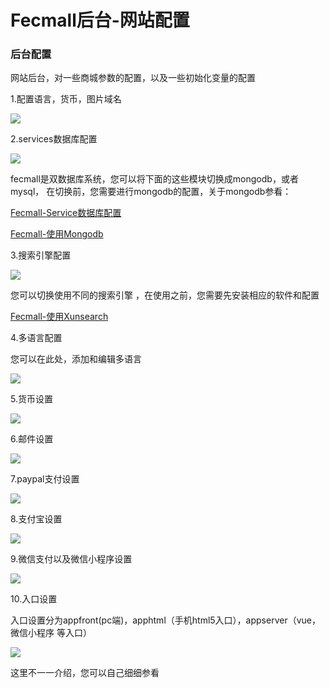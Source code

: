 Fecmall后台-网站配置
=============

### 后台配置

网站后台，对一些商城参数的配置，以及一些初始化变量的配置


1.配置语言，货币，图片域名


![](images/p96.png)

2.services数据库配置



![](images/p97.png)


fecmall是双数据库系统，您可以将下面的这些模块切换成mongodb，或者mysql，
在切换前，您需要进行mongodb的配置，关于mongodb参看：

[Fecmall-Service数据库配置](http://www.fecmall.com/doc/fecshop-guide/develop/cn-2.0/guide-fecshop-2-service-database.html)

[Fecmall-使用Mongodb](http://www.fecmall.com/doc/fecshop-guide/develop/cn-2.0/guide-fecshop-2-use-mongo.html)

3.搜索引擎配置

![](images/p98.png)

您可以切换使用不同的搜索引擎
，在使用之前，您需要先安装相应的软件和配置



[Fecmall-使用Xunsearch](http://www.fecmall.com/doc/fecshop-guide/develop/cn-2.0/guide-fecshop-2-use-xunsearch.html)


4.多语言配置

您可以在此处，添加和编辑多语言


![](images/p99.png)

5.货币设置

![](images/p911.png)

6.邮件设置

![](images/p912.png)

7.paypal支付设置

![](images/p913.png)

8.支付宝设置

![](images/p914.png)

9.微信支付以及微信小程序设置

![](images/p915.png)


10.入口设置

入口设置分为appfront(pc端)，apphtml（手机html5入口），appserver（vue，微信小程序
等入口）

![](images/p921.png)

这里不一一介绍，您可以自己细细参看




















